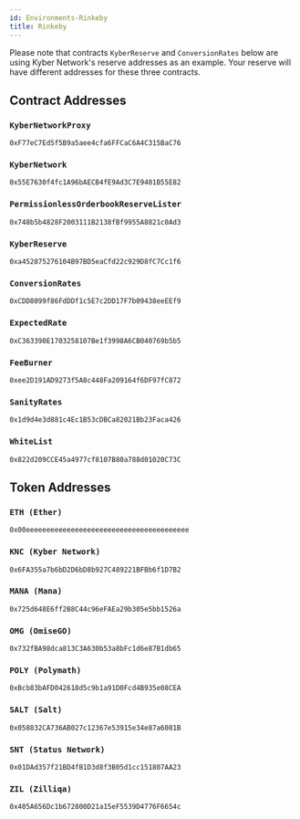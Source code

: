 ```yaml
---
id: Environments-Rinkeby
title: Rinkeby
---
```

[//]: # (tagline)
Please note that contracts `KyberReserve` and `ConversionRates` below are using Kyber Network's reserve addresses as an example. Your reserve will have different addresses for these three contracts.

## Contract Addresses
### `KyberNetworkProxy`
`0xF77eC7Ed5f5B9a5aee4cfa6FFCaC6A4C315BaC76`

### `KyberNetwork`
`0x55E7630f4fc1A96bAECB4fE9Ad3C7E9401B55E82`

### `PermissionlessOrderbookReserveLister`
`0x748b5b4828F2003111B2138fBf9955A8821c0Ad3`

### `KyberReserve`
`0xa452875276104B97BD5eaCfd22c929D8fC7Cc1f6`

### `ConversionRates`
`0xCDD8099f86FdDDf1c5E7c2DD17F7b09438eeEEf9`

### `ExpectedRate`
`0xC363390E1703258107Be1f3998A6CB040769b5b5`

### `FeeBurner`
`0xee2D191AD9273f5A8c448Fa209164f6DF97fC872`

### `SanityRates`
`0x1d9d4e3d881c4Ec1B53cDBCa82021Bb23Faca426`

### `WhiteList`
`0x822d209CCE45a4977cf8107B80a788d01020C73C`

## Token Addresses
### `ETH (Ether)`
`0x00eeeeeeeeeeeeeeeeeeeeeeeeeeeeeeeeeeeeeeee`

### `KNC (Kyber Network)`
`0x6FA355a7b6bD2D6bD8b927C489221BFBb6f1D7B2`

### `MANA (Mana)`
`0x725d648E6ff2B8C44c96eFAEa29b305e5bb1526a`

### `OMG (OmiseGO)`
`0x732fBA98dca813C3A630b53a8bFc1d6e87B1db65`

### `POLY (Polymath)`
`0xBcb83bAFD042618d5c9b1a91D0Fcd4B935e08CEA`

### `SALT (Salt)`
`0x058832CA736AB027c12367e53915e34e87a6081B`

### `SNT (Status Network)`
`0x01DAd357f21BD4fB1D3d8f3B05d1cc151807AA23`

### `ZIL (Zilliqa)`
`0x405A656Dc1b672800D21a15eF5539D4776F6654c`
